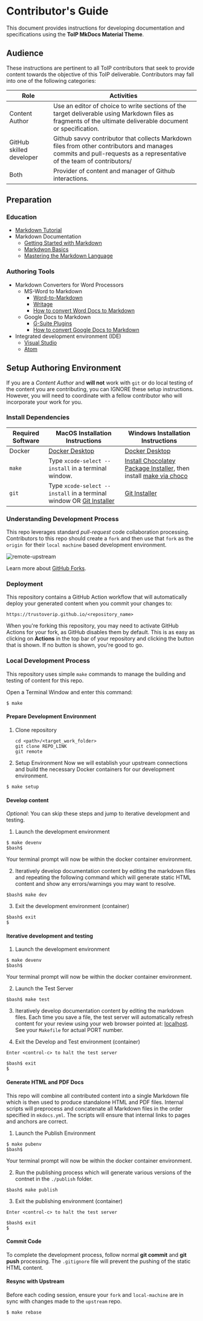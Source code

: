 #  Contributor's Guide
This document provides instructions for developing documentation and specifications using the **ToIP MkDocs Material Theme**.

## Audience
These instructions are pertinent to all ToIP contributors that seek to provide content towards the objective of this ToIP deliverable. Contributors may fall into one of the following categories:

| Role | Activities |
| --- | --- |
| Content Author | Use an editor of choice to write sections of the target deliverable using Markdown files as fragments of the ultimate deliverable document or specification. |
| GitHub skilled developer | Github savvy contributor that collects Markdown files from other contributors and manages commits and pull-requests as a representative of the team of  contributors/ |
| Both | Provider of content and manager of Github interactions. |

## Preparation

### Education

* [Markdown Tutorial](https://www.markdowntutorial.com/)
* Markdown Documentation
    * [Getting Started with Markdown](https://www.markdownguide.org/getting-started/)
    * [Markdwon Basics](https://www.markdownguide.org/basic-syntax/)
    * [Mastering the Markdown Language](https://guides.github.com/features/mastering-markdown/)

### Authoring Tools

* Markdown Converters for Word Processors
    * MS-Word to Markdown
        * [Word-to-Markdown](https://word2md.com/)
        * [Writage](https://www.writage.com/)
        * [How to convert Word Docs to Markdown](https://medium.com/@ravinduk369/convert-a-ms-word-document-to-markdown-e0e99c41cfab)
    * Google Docs to Markdown
        * [G-Suite Plugins](https://gsuite.google.com/marketplace/app/docs_to_markdown/700168918607)
        * [How to convert Google Docs to Markdown](https://unslush.substack.com/p/how-to-convert-a-google-doc-to-markdown)
* Integrated development environment (IDE)
    * [Visual Studio](https://code.visualstudio.com/)
    * [Atom](https://atom.io)

## Setup Authoring Environment

If you are a _Content Author_ and **will not** work with `git` or do local testing of the content you are contributing, you can IGNORE these setup instructions. However, you will need to coordinate with a fellow contributor who will incorporate your work for you.

### Install Dependencies

| Required Software | MacOS Installation Instructions | Windows Installation Instructions |
| --- | --- | --- |
| Docker | [Docker Desktop][1]| [Docker Desktop][1]|
| `make` | Type `xcode-select --install` in a terminal window.|[Install Chocolatey Package Installer](https://chocolatey.org/install), then install [make via choco](https://chocolatey.org/packages/make)|
| `git` | Type `xcode-select --install` in a terminal window OR [Git Installer][2] | [Git Installer][2]|

  [1]: https://www.docker.com/products/docker-desktop
  [2]: https://git-scm.com/book/en/v2/Getting-Started-Installing-Git

### Understanding Development Process
This repo leverages standard *pull-request* code collaboration processing. Contributors to this repo should create a `fork` and then use that `fork` as the `origin `for their `local machine` based development environment.

![remote-upstream](https://i.stack.imgur.com/cEJjT.png)

Learn more about [GitHub Forks](https://docs.github.com/en/free-pro-team@latest/github/getting-started-with-github/fork-a-repo).

### Deployment
This repository contains a GitHub Action workflow that will automatically deploy your generated content when you commit your changes to:

```
https://trustoverip.github.io/<repository_name>
```

When you're forking this repository, you may need to activate GitHub Actions for your fork, as GitHub disables them by default. This is as easy as clicking on __Actions__ in the top bar of your repository and clicking the button that is shown. If no button is shown, you're good to go.

### Local Development Process
This repository uses simple `make` commands to manage the building and testing of content for this repo.

Open a Terminal Window and enter this command:

```
$ make
```

#### Prepare Development Environment

1. Clone repository

    ```
    cd <path>/<target_work_folder>
    git clone REPO_LINK
    git remote
    ```

2. Setup Environment
Now we will establish your upstream connections and build the necessary Docker containers for our development environment.

```
$ make setup
```

#### Develop content
_Optional_: You can skip these steps and jump to iterative development and testing.

1.  Launch the development environment

```
$ make devenv
$bash$
```

Your terminal prompt will now be within the docker container environment.

2. Iteratively develop documentation content by editing the markdown files and repeating the following command which will generate static HTML content and show any errors/warnings you may want to resolve.

```
$bash$ make dev
```

3. Exit the development environment (container)

```
$bash$ exit
$
```

#### Iterative development and testing
1.  Launch the development environment

```
$ make devenv
$bash$
```

Your terminal prompt will now be within the docker container environment.

2. Launch the Test Server

```
$bash$ make test
```

3. Iteratively develop documentation content by editing the markdown files. Each time you save a file, the test server will automatically refresh content for your review using your web browser pointed at: [localhost](localhoat:8800). See your `Makefile` for actual PORT number.

3. Exit the Develop and Test environment (container)

```
Enter <control-c> to halt the test server

$bash$ exit
$
```

#### Generate HTML and PDF Docs
This repo will combine all contributed content into a single Markdown file which is then used to produce standalone HTML and  PDF files. Internal scripts will preprocess and concatenate all Markdown files in the order specified in `mkdocs.yml`. The scripts will ensure that internal links to pages and anchors are correct.

1. Launch the Publish Environment

```
$ make pubenv
$bash$
```

Your terminal prompt will now be within the docker container environment.

2. Run the publishing process which will generate various versions of the contnet in the `./publish` folder.

```
$bash$ make publish
```

3. Exit the publishing environment (container)

```
Enter <control-c> to halt the test server

$bash$ exit
$
```

#### Commit Code
To complete the development process, follow normal **git commit** and **git push** processing. The ```.gitignore``` file will prevent the pushing of the static HTML content.

#### Resync with Upstream
Before each coding session, ensure your ```fork``` and ```local-machine``` are in sync with changes made to the ```upstream``` repo.

```
$ make rebase
```

